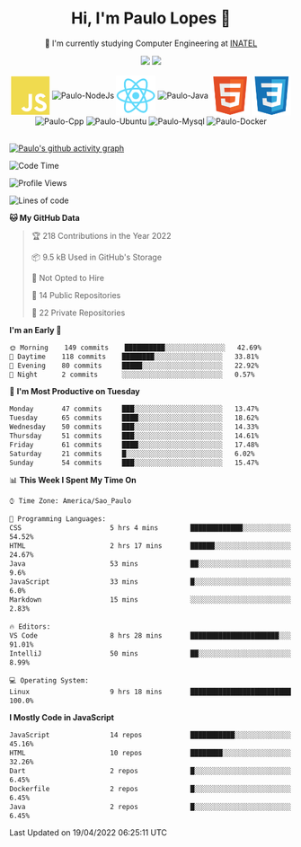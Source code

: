 <div>
  <h1 align="center" > Hi, I'm Paulo Lopes 👋 </h1>
  <p align="center" >🔭 I'm currently studying Computer Engineering at <a href="https://inatel.br/home/" target="_blank">INATEL</a>
  
  </p>
  <div align="center"> 
  <a href="https://www.instagram.com/paulotc1999/" target="_blank"><img src="https://img.shields.io/badge/-Instagram-%23E4405F?style=for-the-badge&logo=instagram&logoColor=white" target="_blank"></a>
  <a href="https://www.linkedin.com/in/paulotc1999/" target="_blank"><img src="https://img.shields.io/badge/-LinkedIn-%230077B5?style=for-the-badge&logo=linkedin&logoColor=white" target="_blank"></a> 
</div>
  
 <div style="display: inline_block" align="center"><br>
  <img align="center" alt="Paulo-Js" height="70" width="70" src="https://raw.githubusercontent.com/devicons/devicon/master/icons/javascript/javascript-plain.svg">
  <img align="center" alt="Paulo-NodeJs" height="70" width="70" src="https://cdn.jsdelivr.net/gh/devicons/devicon/icons/nodejs/nodejs-plain.svg">
  <img align="center" alt="Paulo-React" height="70" width="70" src="https://raw.githubusercontent.com/devicons/devicon/master/icons/react/react-original.svg">
  <img align="center" alt="Paulo-Java" height="70" width="70" src="https://cdn.jsdelivr.net/gh/devicons/devicon/icons/java/java-original.svg">
  <img align="center" alt="Paulo-HTML" height="70" width="70" src="https://raw.githubusercontent.com/devicons/devicon/master/icons/html5/html5-original.svg">
  <img align="center" alt="Paulo-CSS" height="70" width="70" src="https://raw.githubusercontent.com/devicons/devicon/master/icons/css3/css3-original.svg">
  <img align="center" alt="Paulo-Cpp" height="70" width="70" src="https://cdn.jsdelivr.net/gh/devicons/devicon/icons/cplusplus/cplusplus-original.svg">
  <img align="center" alt="Paulo-Ubuntu" height="70" width="70" src="https://cdn.jsdelivr.net/gh/devicons/devicon/icons/ubuntu/ubuntu-plain.svg">
  <img align="center" alt="Paulo-Mysql" height="70" width="70" src="https://cdn.jsdelivr.net/gh/devicons/devicon/icons/mysql/mysql-original.svg">
  <img align="center" alt="Paulo-Docker" height="70" width="70" src="https://cdn.jsdelivr.net/gh/devicons/devicon/icons/docker/docker-plain.svg">
  
</div>
</a>

</br>

[![Paulo's github activity graph](https://activity-graph.herokuapp.com/graph?username=paulotc1999&theme=chartreuse-dark)](https://github.com/ashutosh00710/github-readme-activity-graph)

<div>

<!--START_SECTION:waka-->
![Code Time](http://img.shields.io/badge/Code%20Time-76%20hrs%2033%20mins-blue)

![Profile Views](http://img.shields.io/badge/Profile%20Views-2-blue)

![Lines of code](https://img.shields.io/badge/From%20Hello%20World%20I%27ve%20Written-590%20Thousand%20lines%20of%20code-blue)

**🐱 My GitHub Data** 

> 🏆 218 Contributions in the Year 2022
 > 
> 📦 9.5 kB Used in GitHub's Storage 
 > 
> 🚫 Not Opted to Hire
 > 
> 📜 14 Public Repositories 
 > 
> 🔑 22 Private Repositories  
 > 
**I'm an Early 🐤** 

```text
🌞 Morning    149 commits    ██████████░░░░░░░░░░░░░░░   42.69% 
🌆 Daytime    118 commits    ████████░░░░░░░░░░░░░░░░░   33.81% 
🌃 Evening    80 commits     █████░░░░░░░░░░░░░░░░░░░░   22.92% 
🌙 Night      2 commits      ░░░░░░░░░░░░░░░░░░░░░░░░░   0.57%

```
📅 **I'm Most Productive on Tuesday** 

```text
Monday       47 commits     ███░░░░░░░░░░░░░░░░░░░░░░   13.47% 
Tuesday      65 commits     ████░░░░░░░░░░░░░░░░░░░░░   18.62% 
Wednesday    50 commits     ███░░░░░░░░░░░░░░░░░░░░░░   14.33% 
Thursday     51 commits     ███░░░░░░░░░░░░░░░░░░░░░░   14.61% 
Friday       61 commits     ████░░░░░░░░░░░░░░░░░░░░░   17.48% 
Saturday     21 commits     █░░░░░░░░░░░░░░░░░░░░░░░░   6.02% 
Sunday       54 commits     ███░░░░░░░░░░░░░░░░░░░░░░   15.47%

```


📊 **This Week I Spent My Time On** 

```text
⌚︎ Time Zone: America/Sao_Paulo

💬 Programming Languages: 
CSS                      5 hrs 4 mins        █████████████░░░░░░░░░░░░   54.52% 
HTML                     2 hrs 17 mins       ██████░░░░░░░░░░░░░░░░░░░   24.67% 
Java                     53 mins             ██░░░░░░░░░░░░░░░░░░░░░░░   9.6% 
JavaScript               33 mins             █░░░░░░░░░░░░░░░░░░░░░░░░   6.0% 
Markdown                 15 mins             ░░░░░░░░░░░░░░░░░░░░░░░░░   2.83%

🔥 Editors: 
VS Code                  8 hrs 28 mins       ██████████████████████░░░   91.01% 
IntelliJ                 50 mins             ██░░░░░░░░░░░░░░░░░░░░░░░   8.99%

💻 Operating System: 
Linux                    9 hrs 18 mins       █████████████████████████   100.0%

```

**I Mostly Code in JavaScript** 

```text
JavaScript               14 repos            ███████████░░░░░░░░░░░░░░   45.16% 
HTML                     10 repos            ████████░░░░░░░░░░░░░░░░░   32.26% 
Dart                     2 repos             █░░░░░░░░░░░░░░░░░░░░░░░░   6.45% 
Dockerfile               2 repos             █░░░░░░░░░░░░░░░░░░░░░░░░   6.45% 
Java                     2 repos             █░░░░░░░░░░░░░░░░░░░░░░░░   6.45%

```



 Last Updated on 19/04/2022 06:25:11 UTC
<!--END_SECTION:waka-->


